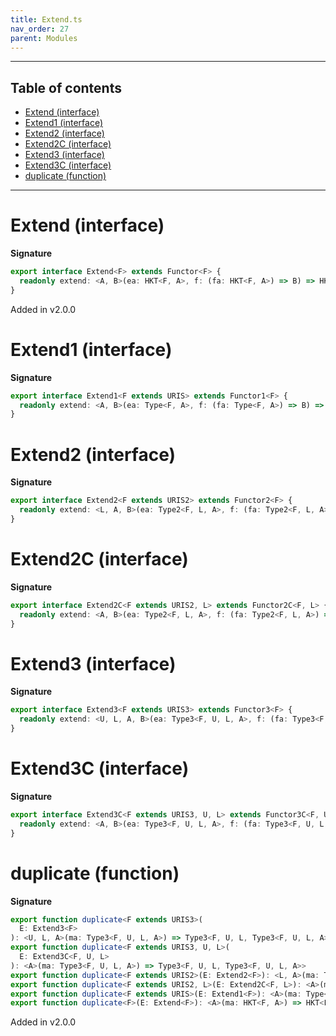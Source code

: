 ```yaml
---
title: Extend.ts
nav_order: 27
parent: Modules
---
```


---

<h2 class="text-delta">Table of contents</h2>

- [Extend (interface)](#extend-interface)
- [Extend1 (interface)](#extend1-interface)
- [Extend2 (interface)](#extend2-interface)
- [Extend2C (interface)](#extend2c-interface)
- [Extend3 (interface)](#extend3-interface)
- [Extend3C (interface)](#extend3c-interface)
- [duplicate (function)](#duplicate-function)

---

# Extend (interface)

**Signature**

```ts
export interface Extend<F> extends Functor<F> {
  readonly extend: <A, B>(ea: HKT<F, A>, f: (fa: HKT<F, A>) => B) => HKT<F, B>
}
```

Added in v2.0.0

# Extend1 (interface)

**Signature**

```ts
export interface Extend1<F extends URIS> extends Functor1<F> {
  readonly extend: <A, B>(ea: Type<F, A>, f: (fa: Type<F, A>) => B) => Type<F, B>
}
```

# Extend2 (interface)

**Signature**

```ts
export interface Extend2<F extends URIS2> extends Functor2<F> {
  readonly extend: <L, A, B>(ea: Type2<F, L, A>, f: (fa: Type2<F, L, A>) => B) => Type2<F, L, B>
}
```

# Extend2C (interface)

**Signature**

```ts
export interface Extend2C<F extends URIS2, L> extends Functor2C<F, L> {
  readonly extend: <A, B>(ea: Type2<F, L, A>, f: (fa: Type2<F, L, A>) => B) => Type2<F, L, B>
}
```

# Extend3 (interface)

**Signature**

```ts
export interface Extend3<F extends URIS3> extends Functor3<F> {
  readonly extend: <U, L, A, B>(ea: Type3<F, U, L, A>, f: (fa: Type3<F, U, L, A>) => B) => Type3<F, U, L, B>
}
```

# Extend3C (interface)

**Signature**

```ts
export interface Extend3C<F extends URIS3, U, L> extends Functor3C<F, U, L> {
  readonly extend: <A, B>(ea: Type3<F, U, L, A>, f: (fa: Type3<F, U, L, A>) => B) => Type3<F, U, L, B>
}
```

# duplicate (function)

**Signature**

```ts
export function duplicate<F extends URIS3>(
  E: Extend3<F>
): <U, L, A>(ma: Type3<F, U, L, A>) => Type3<F, U, L, Type3<F, U, L, A>>
export function duplicate<F extends URIS3, U, L>(
  E: Extend3C<F, U, L>
): <A>(ma: Type3<F, U, L, A>) => Type3<F, U, L, Type3<F, U, L, A>>
export function duplicate<F extends URIS2>(E: Extend2<F>): <L, A>(ma: Type2<F, L, A>) => Type2<F, L, Type2<F, L, A>>
export function duplicate<F extends URIS2, L>(E: Extend2C<F, L>): <A>(ma: Type2<F, L, A>) => Type2<F, L, Type2<F, L, A>>
export function duplicate<F extends URIS>(E: Extend1<F>): <A>(ma: Type<F, A>) => Type<F, Type<F, A>>
export function duplicate<F>(E: Extend<F>): <A>(ma: HKT<F, A>) => HKT<F, HKT<F, A>> { ... }
```

Added in v2.0.0
